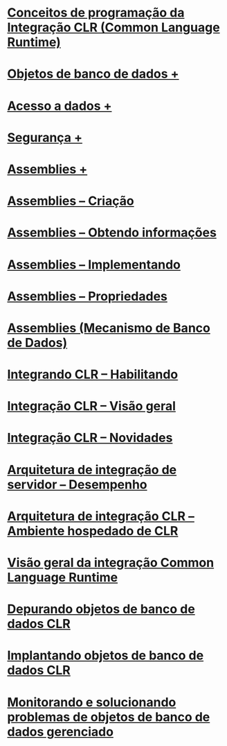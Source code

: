 # [Conceitos de programação da Integração CLR (Common Language Runtime)](common-language-runtime-clr-integration-programming-concepts.md)

# [Objetos de banco de dados +](../../relational-databases/clr-integration/database-objects/building-database-objects-with-common-language-runtime-clr-integration.md)
# [Acesso a dados +](../../relational-databases/clr-integration/data-access/data-access-from-clr-database-objects.md)
# [Segurança +](../../relational-databases/clr-integration/security/clr-integration-code-access-security.md)
# [Assemblies +](../../relational-databases/clr-integration/assemblies/managing-clr-integration-assemblies.md)

# [Assemblies – Criação](assemblies-designing.md)
# [Assemblies – Obtendo informações](assemblies-getting-information.md)
# [Assemblies – Implementando](assemblies-implementing.md)
# [Assemblies – Propriedades](assemblies-properties.md)
# [Assemblies (Mecanismo de Banco de Dados)](assemblies-database-engine.md)
# [Integrando CLR – Habilitando](clr-integration-enabling.md)
# [Integração CLR – Visão geral](clr-integration-overview.md)
# [Integração CLR – Novidades](clr-integration-what-s-new.md)
# [Arquitetura de integração de servidor – Desempenho](clr-integration-architecture-performance.md)
# [Arquitetura de integração CLR – Ambiente hospedado de CLR](clr-integration-architecture-clr-hosted-environment.md)
# [Visão geral da integração Common Language Runtime](common-language-runtime-integration-overview.md)
# [Depurando objetos de banco de dados CLR](debugging-clr-database-objects.md)
# [Implantando objetos de banco de dados CLR](deploying-clr-database-objects.md)
# [Monitorando e solucionando problemas de objetos de banco de dados gerenciado](monitoring-and-troubleshooting-managed-database-objects.md)
